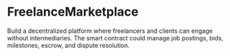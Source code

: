 # FreelanceMarketplace
 Build a decentralized platform where freelancers and clients can engage without intermediaries. The smart contract could manage job postings, bids, milestones, escrow, and dispute resolution.
